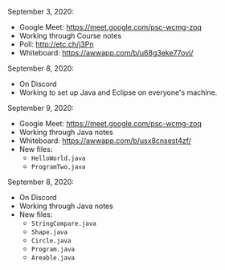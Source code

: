 September 3, 2020:

- Google Meet: https://meet.google.com/psc-wcmg-zoq
- Working through Course notes
- Poll: http://etc.ch/j3Pn
- Whiteboard: https://awwapp.com/b/u68g3eke77ovi/


September 8, 2020:

- On Discord
- Working to set up Java and Eclipse on everyone's machine.


September 9, 2020:

- Google Meet: https://meet.google.com/psc-wcmg-zoq
- Working through Java notes
- Whiteboard: https://awwapp.com/b/usx8cnsest4zf/
- New files:
  - `HelloWorld.java`
  - `ProgramTwo.java`


September 8, 2020:

- On Discord
- Working through Java notes
- New files:
  - `StringCompare.java`
  - `Shape.java`
  - `Circle.java`
  - `Program.java`
  - `Areable.java`
